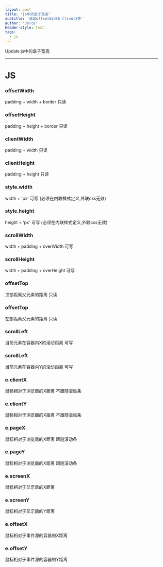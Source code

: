 ```yaml
---
layout: post
title: "js中的盒子宽高"
subtitle: '诸如offsetWidth ClientX等'
author: "Jorce"
header-style: text
tags:
  - js
---
```


Update:js中的盒子宽高

---

# JS

### offsetWidth 

padding + width + border 只读

### offsetHeight 

padding + height + border 只读

### clientWidth 

padding + width 只读

### clientHeight

padding + height 只读

### style.width

width + 'px' 可写 (必须在内联样式定义,外联css无效)

### style.height

height + 'px' 可写 (必须在内联样式定义,外联css无效)

### scrollWidth

width + padding + overWidth 可写

### scrollHeight

width + padding + overHeight 可写

### offsetTop

顶部距离父元素的距离  只读

### offsetTop

左部距离父元素的距离 只读

### scrollLeft

当前元素在容器内X的滚动距离 可写

### scrollLeft

当前元素在容器内Y的滚动距离 可写

### e.clientX

鼠标相对于浏览器的X距离 不跟随滚动条

### e.clientY

鼠标相对于浏览器的X距离 不跟随滚动条

### e.pageX

鼠标相对于浏览器的X距离 跟随滚动条

### e.pageY

鼠标相对于浏览器的X距离 跟随滚动条

### e.screenX

鼠标相对于显示器的X距离

### e.screenY

鼠标相对于显示器的Y距离

### e.offsetX

鼠标相对于事件源的容器的X距离

### e.offsetY

鼠标相对于事件源的容器的Y距离
